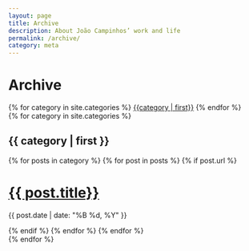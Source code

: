 ```yaml
---
layout: page
title: Archive
description: About João Campinhos’ work and life
permalink: /archive/
category: meta
---
```


<div class="mt3 pb4 container-s center">
  <h1 class="spacing-l caps color-meta">Archive</h1>
  <div class="mb4">
  {% for category in site.categories %}
  <a href="#{{category | first}}">{{category | first}}</a>
    {% endfor %}
  </div>
  {% for category in site.categories %}
    <div class="caps" id="{{ category | first | remove:' ' }}">
      <h2 class="color-{{category | first}}">{{ category | first }}</h2>
      {% for posts in category %}
        {% for post in posts %}
          {% if post.url %}
            <div class="mt3 mb3 container-xs">
              <h1 class="m0 caps color-black regular">
                <a class="link-none" href="{{ post.url }}">{{ post.title}}</a>
              </h1>
              <p class="m0 code">{{ post.date | date: "%B %d, %Y" }}</p>
            </div>
          {% endif %}
        {% endfor %}
      {% endfor %}
    </div>
  {% endfor %}
</div>
